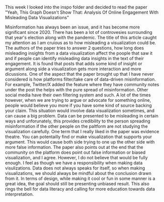 This week I looked into the inspo folder and decided to read the paper "Yeah, This Graph Doesn't Show That: Analysis Of Online Engagement With Misleading Data Visualizations"

Misinformation has always been an issue, and it has become more significant since 2020. There has been a lot of controvesies surrounding that year's election along with the pandemic. The title of this article caught my attention as I am cruious as to how misleading a visualization could be. The authors of the paper tries to answer 2 questions, how long does misleading insights from a data visualization affect the poople that saw it and if people can identify misleading data insights in the text of their engagement. It is found that posts that adds some kind of insight or argument along side a visualization gets more interaction and more dicussions. One of the aspect that the paper brought up that I have never considered is how platforms filter/take care of data-driven misinformation. For example, Twitter/X added the feature where they have community notes under the post the helps with the pure spread of misinformation. Other social media have their own filtering system and such. A lot of the times however, when we are trying to argue or advocate for something online, people would believe you more if you have some kind of source backing your claim. This situation would involve data visualization sometimes, and can cause a big problem. Data can be presented to be misleading in certain ways and unforunately, this provides credibility to the person spreading misinformation if the other people on the paltform are not studying the visualization carefully. One term that I really liked in the paper was evidence theatre. You can potentailly find or make visualization that supports your argument. This would cause both side trying to one up the other side with more false information. The paper also points out at the end that the community on the platform does point out false information or biased visualization, and I agree. However, I do not believe that would be fully enough. I feel as though we have a responsibility when making data visulizations. Data does not always speaks for itself, so when making visualizations, we should always be mindful about the conclusion drawn from it. In terms of design, while making it cool or fun in some manner is a great idea, the goal should still be presenting unbiased result. This also rings the bell for data literacy and calling for more education towards data interpretation.
